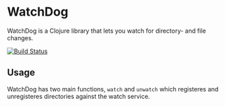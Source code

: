 # WatchDog

WatchDog is a Clojure library that lets you watch for directory- and file changes.

[![Build Status](https://travis-ci.org/ezand/watchdog.png?branch=master)](https://travis-ci.org/ezand/watchdog)

## Usage

WatchDog has two main functions, `watch` and `unwatch` which registeres and unregisteres directories against the watch service.


